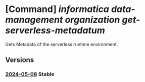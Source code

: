 # [Command] _informatica data-management organization get-serverless-metadatum_

Gets Metadata of the serverless runtime environment.

## Versions

### [2024-05-08](/Resources/mgmt-plane/L3N1YnNjcmlwdGlvbnMve30vcmVzb3VyY2Vncm91cHMve30vcHJvdmlkZXJzL2luZm9ybWF0aWNhLmRhdGFtYW5hZ2VtZW50L29yZ2FuaXphdGlvbnMve30vZ2V0c2VydmVybGVzc21ldGFkYXRh/2024-05-08.xml) **Stable**

<!-- mgmt-plane /subscriptions/{}/resourcegroups/{}/providers/informatica.datamanagement/organizations/{}/getserverlessmetadata 2024-05-08 -->
